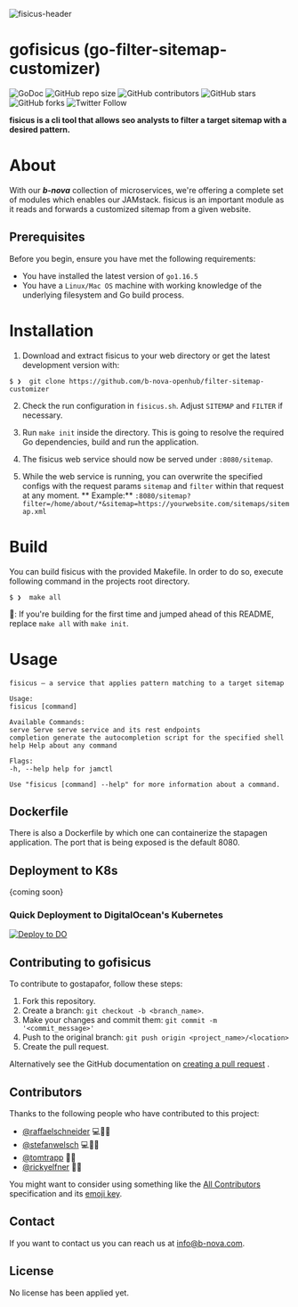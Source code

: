 ![fisicus-header](https://docs.google.com/drawings/d/e/2PACX-1vS8TbBbZkyi33-PrvcPWexQqI60LiuWQ6l1vmro4n6umAC0ErwEOoyV01yRVKvDIrd-_bzPIe8PYdJC/pub?w=962&h=330)

# gofisicus  (go-filter-sitemap-customizer)

<!--- These are examples. See https://shields.io for others or to customize this set of shields. You might want to include dependencies, project status and licence info here --->
![GoDoc](https://godoc.org/github.com/go-git/go-git/v5?status.svg)
![GitHub repo size](https://img.shields.io/github/repo-size/b-nova-openhub/solr-page-exposer)
![GitHub contributors](https://img.shields.io/github/contributors/b-nova-openhub/solr-page-exposer)
![GitHub stars](https://img.shields.io/github/stars/b-nova-openhub/solr-page-exposer?style=social)
![GitHub forks](https://img.shields.io/github/forks/b-nova-openhub/solr-page-exposer?style=social)
![Twitter Follow](https://img.shields.io/twitter/follow/b__nova?style=social)

**fisicus is a cli tool that allows seo analysts to filter a target sitemap with a desired pattern.**

# About

With our **_b-nova_** collection of microservices, we're offering a complete set of modules which enables our JAMstack.
fisicus is an important module as it reads and forwards a customized sitemap from a given website.

## Prerequisites

Before you begin, ensure you have met the following requirements:
<!--- These are just example requirements. Add, duplicate or remove as required --->

* You have installed the latest version of `go1.16.5`
* You have a `Linux/Mac OS` machine with working knowledge of the underlying filesystem and Go build process.

# Installation

1. Download and extract fisicus to your web directory or get the latest development version with:

```
$ ❯  git clone https://github.com/b-nova-openhub/filter-sitemap-customizer
```

2. Check the run configuration in `fisicus.sh`. Adjust `SITEMAP` and `FILTER` if necessary.

3. Run `make init` inside the directory. This is going to resolve the required Go dependencies, build and run the
   application.
4. The fisicus web service should now be served under `:8080/sitemap`.
5. While the web service is running, you can overwrite the specified configs with the request params `sitemap`
   and `filter` within that request at any moment. **
   Example:** `:8080/sitemap?filter=/home/about/*&sitemap=https://yourwebsite.com/sitemaps/sitemap.xml`

# Build

You can build fisicus with the provided Makefile. In order to do so, execute following command in the projects root
directory.

```
$ ❯  make all
```

:beginner:: If you're building for the first time and jumped ahead of this README, replace `make all` with `make init`.

# Usage

```
fisicus – a service that applies pattern matching to a target sitemap

Usage:
fisicus [command]

Available Commands:
serve Serve serve service and its rest endpoints
completion generate the autocompletion script for the specified shell 
help Help about any command 

Flags:
-h, --help help for jamctl

Use "fisicus [command] --help" for more information about a command.
```

## Dockerfile

There is also a Dockerfile by which one can containerize the stapagen application. The port that is being exposed is the
default 8080.

## Deployment to K8s

{coming soon}

### Quick Deployment to DigitalOcean's Kubernetes

[![Deploy to DO](https://www.deploytodo.com/do-btn-blue.svg)](https://cloud.digitalocean.com/apps/new?repo=https://github.com/b-nova-openhub/solr-page-exposer/tree/main)

## Contributing to gofisicus

<!--- If your README is long or you have some specific process or steps you want contributors to follow, consider creating a separate CONTRIBUTING.md file--->
To contribute to gostapafor, follow these steps:

1. Fork this repository.
2. Create a branch: `git checkout -b <branch_name>`.
3. Make your changes and commit them: `git commit -m '<commit_message>'`
4. Push to the original branch: `git push origin <project_name>/<location>`
5. Create the pull request.

Alternatively see the GitHub documentation
on [creating a pull request](https://help.github.com/en/github/collaborating-with-issues-and-pull-requests/creating-a-pull-request)
.

## Contributors

Thanks to the following people who have contributed to this project:

* [@raffaelschneider](https://github.com/raffaelschneider) 💻📖🐛
* [@stefanwelsch](https://github.com/bnova-stefan) 💻🧑‍🏫
* [@tomtrapp](https://github.com/tomtrapp) 🤔👀
* [@rickyelfner](https://github.com/ricky-bnova) 💬🐛

You might want to consider using something like
the [All Contributors](https://github.com/all-contributors/all-contributors) specification and
its [emoji key](https://allcontributors.org/docs/en/emoji-key).

## Contact

If you want to contact us you can reach us at [info@b-nova.com](hello@b-nova.com).

## License

<!--- If you're not sure which open license to use see https://choosealicense.com/--->

No license has been applied yet.